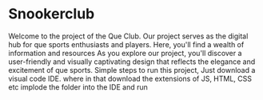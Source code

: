 # Snookerclub
Welcome to the project of the Que Club.
Our project serves as the digital hub for que sports enthusiasts and players. 
Here, you'll find a wealth of information and resources As you explore our project, you'll discover a user-friendly and visually captivating design
that reflects the elegance and excitement of que sports.
Simple steps to run this project, Just download a visual code IDE. where in that download the extensions of JS, HTML, CSS etc implode the folder into the IDE and run
